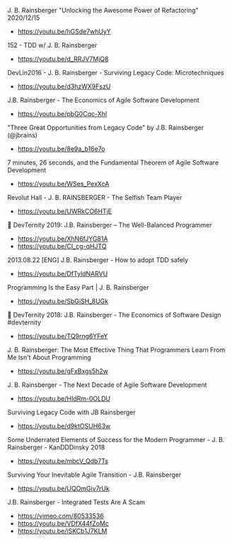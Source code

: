 J. B. Rainsberger "Unlocking the Awesome Power of Refactoring" 2020/12/15
* https://youtu.be/hGSde7whUyY

152 - TDD w/ J. B. Rainsberger
* https://youtu.be/d_RRJV7MjQ8

DevLin2016 - J. B. Rainsberger - Surviving Legacy Code: Microtechniques
* https://youtu.be/d3hzWX9FszU

J.B. Rainsberger - The Economics of Agile Software Development
* https://youtu.be/pbG0Cqc-XhI

"Three Great Opportunities from Legacy Code" by J.B. Rainsberger (@jbrains)
* https://youtu.be/8e9a_b16e7o

7 minutes, 26 seconds, and the Fundamental Theorem of Agile Software Development
* https://youtu.be/WSes_PexXcA

Revolut Hall - J. B. RAINSBERGER - The Selfish Team Player
* https://youtu.be/UWRkCO6HTjE

🚀 DevTernity 2019: J.B. Rainsberger – The Well-Balanced Programmer
* https://youtu.be/XhN6fJYG81A
* https://youtu.be/CI_cg-qHJTQ

2013.08.22 [ENG] J.B. Rainsberger - How to adopt TDD safely
* https://youtu.be/DfTyldNARVU

Programming Is the Easy Part | J. B. Rainsberger
* https://youtu.be/SbGiSH_8UGk

🚀 DevTernity 2018: J.B. Rainsberger - The Economics of Software Design #devternity
* https://youtu.be/TQ9rng6YFeY

J. B. Rainsberger: The Most Effective Thing That Programmers Learn From Me Isn't About Programming
* https://youtu.be/gFxBxgs5h2w

J. B. Rainsberger - The Next Decade of Agile Software Development
* https://youtu.be/HIdRm-0OLDU

Surviving Legacy Code with JB Rainsberger
* https://youtu.be/d9ktOSUH63w

Some Underrated Elements of Success for the Modern Programmer - J. B. Rainsberger - KanDDDinsky 2018
* https://youtu.be/mbcV_Qdb7Ts

Surviving Your Inevitable Agile Transition - J.B. Rainsberger
* https://youtu.be/UQOmGiv7rUk

J.B. Rainsberger - Integrated Tests Are A Scam
* https://vimeo.com/80533536
* https://youtu.be/VDfX44fZoMc
* https://youtu.be/iSKCb1J7KLM
